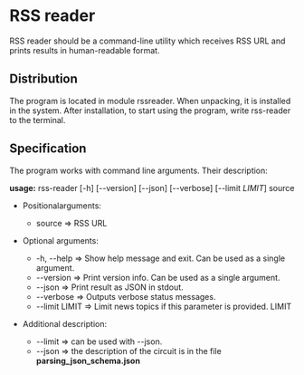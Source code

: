 # RSS reader
RSS reader should be a command-line utility which receives RSS URL and prints results in human-readable format.

## Distribution
The program is located in module rssreader. When unpacking, it is installed in the system. After installation, to start using the program, write rss-reader to the terminal.

## Specification
The program works with command line arguments. Their description:

**usage:** rss-reader \[-h] \[--version] \[--json] \[--verbose] \[--limit *LIMIT*] source

+ Positionalarguments:
    + source => RSS URL

+ Optional arguments:
    + -h, --help => Show help message and exit. Сan be used as a single argument.
    + --version => Print version info. Сan be used as a single argument.
    + --json => Print result as JSON in stdout.
    + --verbose => Outputs verbose status messages.
    + --limit LIMIT => Limit news topics if this parameter is provided. LIMIT

+ Additional description:
    + --limit => can be used with --json.
    + --json => the description of the circuit is in the file **parsing_json_schema.json**
